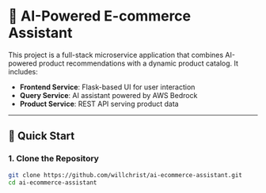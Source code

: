 # 🛒 AI-Powered E-commerce Assistant

This project is a full-stack microservice application that combines AI-powered product recommendations with a dynamic product catalog. It includes:

- **Frontend Service**: Flask-based UI for user interaction  
- **Query Service**: AI assistant powered by AWS Bedrock  
- **Product Service**: REST API serving product data  

---

## 🚀 Quick Start

### 1. Clone the Repository

```bash
git clone https://github.com/willchrist/ai-ecommerce-assistant.git
cd ai-ecommerce-assistant
